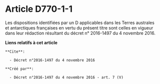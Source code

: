 # Article D770-1-1

Les dispositions identifiées par un D applicables dans les Terres australes et antarctiques françaises en vertu du présent
titre sont celles en vigueur dans leur rédaction résultant du décret n° 2016-1497 du 4 novembre 2016.

**Liens relatifs à cet article**

	**Cite**:

	  - Décret n°2016-1497 du 4 novembre 2016

	**Créé par**:

	  - Décret n°2016-1497 du 4 novembre 2016 - art. 7 (V)
